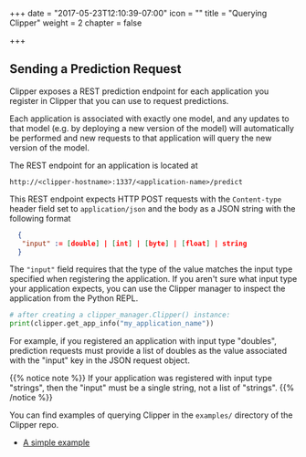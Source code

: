 +++
date = "2017-05-23T12:10:39-07:00"
icon = ""
title = "Querying Clipper"
weight = 2
chapter = false

+++

## Sending a Prediction Request

Clipper exposes a REST prediction endpoint for each application you register in Clipper that you
can use to request predictions.

Each application is associated with exactly one model, and any updates to that model (e.g. by
deploying a new version of the model) will automatically be performed and new requests to that
application will query the new version of the model.

The REST endpoint for an application is located at

```
http://<clipper-hostname>:1337/<application-name>/predict
```

This REST endpoint expects HTTP POST requests with the `Content-type` header field
set to `application/json` and the body as a JSON string with the following format

```json
  {
   "input" := [double] | [int] | [byte] | [float] | string 
  }
```


The `"input"` field requires that the type of the value matches the
input type specified when registering the application. If you aren't sure what input
type your application expects, you can use the Clipper manager to inspect the application
from the Python REPL.

```py
# after creating a clipper_manager.Clipper() instance:
print(clipper.get_app_info("my_application_name"))
```

For example, if you registered an application with input type "doubles", prediction
requests must provide a list of doubles as the value associated with the "input" key in
the JSON request object.


{{% notice note %}}
If your application was registered with input type "strings", then the
"input" must be a single string, not a list of "strings".
{{% /notice %}}

You can find examples of querying Clipper in the `examples/` directory of
the Clipper repo.

+ [A simple example](https://github.com/ucbrise/clipper/blob/develop/examples/basic_query/example_client.py)



<!-- ## Parsing the Prediction Response -->
<!--  -->
<!-- If the request was successful, you  -->







